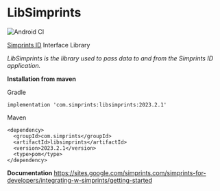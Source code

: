 # LibSimprints
![Android CI](https://github.com/Simprints/LibSimprints/workflows/Android%20CI/badge.svg?branch=main)

[Simprints ID](https://play.google.com/store/apps/details?id=com.simprints.id) Interface Library

*LibSimprints is the library used to pass data to and from the Simprints ID application.*

**Installation from maven** 

Gradle
```
implementation 'com.simprints:libsimprints:2023.2.1'
```

Maven
```
<dependency>
  <groupId>com.simprints</groupId>
  <artifactId>libsimprints</artifactId>
  <version>2023.2.1</version>
  <type>pom</type>
</dependency>
```

**Documentation**
https://sites.google.com/simprints.com/simprints-for-developers/integrating-w-simprints/getting-started

